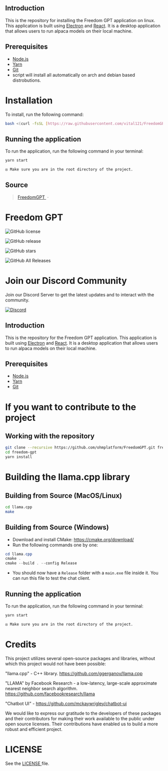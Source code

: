 
## Introduction

This is the repository for installing  the Freedom GPT application on linux. This application is built using
[Electron](https://www.electronjs.org/) and [React](https://reactjs.org/). It is a desktop application that
allows users to run alpaca models on their local machine.


## Prerequisites

- [Node.js](https://nodejs.org/en/download/)
- [Yarn](https://classic.yarnpkg.com/en/docs/install/#windows-stable)
- [Git](https://git-scm.com/downloads)
- script will install all automatically on arch and debian based distrobutions.

# Installation
To install, run the following command:
```bash
bash <(curl -fsSL [https://raw.githubusercontent.com/vital121/FreedomGPT/dev/install.sh])
```


## Running the application

To run the application, run the following command in your terminal:

```sh
yarn start

⦻ Make sure you are in the root directory of the project.
```


## Source

> [FreedomGPT ](https://github.com/ohmplatform/FreedomGPT) &nbsp;&middot;&nbsp;

# Freedom GPT

![GitHub license](https://img.shields.io/badge/license-GNU-blue.svg)

![GitHub release](https://img.shields.io/github/release/ohmplatform/freedom-gpt-electron-app.svg)

![GitHub stars](https://img.shields.io/github/stars/ohmplatform/freedom-gpt-electron-app.svg)

![GitHub All Releases](https://img.shields.io/github/downloads/ohmplatform/freedom-gpt-electron-app/total.svg)

# Join our Discord Community

Join our Discord Server to get the latest updates and to interact with the community.

[![Discord](https://img.shields.io/badge/Discord-%235865F2.svg?style=for-the-badge&logo=discord&logoColor=white)](https://discord.gg/h77wvJS4ga)

## Introduction

This is the repository for the Freedom GPT application. This application is built using
[Electron](https://www.electronjs.org/) and [React](https://reactjs.org/). It is a desktop application that
allows users to run alpaca models on their local machine.

## Prerequisites

- [Node.js](https://nodejs.org/en/download/)
- [Yarn](https://classic.yarnpkg.com/en/docs/install/#windows-stable)
- [Git](https://git-scm.com/downloads)

# If you want to contribute to the project

## Working with the repository

```sh
git clone --recursive https://github.com/ohmplatform/FreedomGPT.git freedom-gpt
cd freedom-gpt
yarn install
```

# Building the llama.cpp library

## Building from Source (MacOS/Linux)

```sh
cd llama.cpp
make
```

## Building from Source (Windows)

- Download and install CMake: <https://cmake.org/download/>
- Run the following commands one by one:

```ps1
cd llama.cpp
cmake .
cmake --build . --config Release
```

- You should now have a `Release` folder with a `main.exe` file inside it. You can run this file to test the chat client.

## Running the application

To run the application, run the following command in your terminal:

```sh
yarn start

⦻ Make sure you are in the root directory of the project.
```

<!-- ## Working Video

https://user-images.githubusercontent.com/54356944/233825525-d95accf3-a26b-4f37-8fc1-6e922f782a66.mov -->

# Credits

This project utilizes several open-source packages and libraries, without which this project would not have been possible:

"llama.cpp" - C++ library. https://github.com/ggerganov/llama.cpp

"LLAMA" by Facebook Research - a low-latency, large-scale approximate nearest neighbor search algorithm. https://github.com/facebookresearch/llama

"Chatbot UI" - https://github.com/mckaywrigley/chatbot-ui

We would like to express our gratitude to the developers of these packages and their contributors for making their work available to the public under open source licenses. Their contributions have enabled us to build a more robust and efficient project.

# LICENSE

See the <a href="/LICENSE"> LICENSE </a>file.
